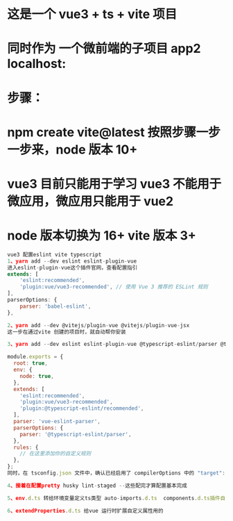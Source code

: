 # 这是一个 vue3 + ts + vite 项目

# 同时作为 一个微前端的子项目 app2 localhost:

# 步骤：

# npm create vite@latest 按照步骤一步一步来，node 版本 10+

# vue3 目前只能用于学习 vue3 不能用于微应用，微应用只能用于 vue2

# node 版本切换为 16+ vite 版本 3+

```js
vue3 配置eslint vite typescript
1、yarn add --dev eslint eslint-plugin-vue
进入eslint-plugin-vue这个插件官网，查看配置指引
extends: [
    'eslint:recommended',
    'plugin:vue/vue3-recommended', // 使用 Vue 3 推荐的 ESLint 规则
],
parserOptions: {
    parser: 'babel-eslint',
},

2、yarn add --dev @vitejs/plugin-vue @vitejs/plugin-vue-jsx
这一步在通过vite 创建的项目时，就自动帮你安装

3、yarn add --dev eslint eslint-plugin-vue @typescript-eslint/parser @typescript-eslint/eslint-plugin

module.exports = {
  root: true,
  env: {
    node: true,
  },
  extends: [
    'eslint:recommended',
    'plugin:vue/vue3-recommended',
    'plugin:@typescript-eslint/recommended',
  ],
  parser: 'vue-eslint-parser',
  parserOptions: {
    parser: '@typescript-eslint/parser',
  },
  rules: {
    // 在这里添加你的自定义规则
  },
};
同时，在 tsconfig.json 文件中，确认已经启用了 compilerOptions 中的 "target": "esnext" 和 "jsx": "preserve" 选项。

4、接着在配置pretty husky lint-staged --这些配完才算配置基本完成

5、env.d.ts 转给环境变量定义ts类型 auto-imports.d.ts  components.d.ts插件自动生成

6、extendProperties.d.ts 给vue 运行时扩展自定义属性用的

```

